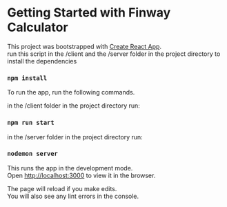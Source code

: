 # Getting Started with Finway Calculator

This project was bootstrapped with [Create React App](https://github.com/facebook/create-react-app).\
run this script in the /client and the /server folder in the project directory to install the dependencies

### `npm install`

To run the app, run the following commands.

in the /client folder in the project directory run:

### `npm run start`

in the /server folder in the project directory run:

### `nodemon server`

This runs the app in the development mode.\
Open [http://localhost:3000](http://localhost:3000) to view it in the browser.

The page will reload if you make edits.\
You will also see any lint errors in the console.
